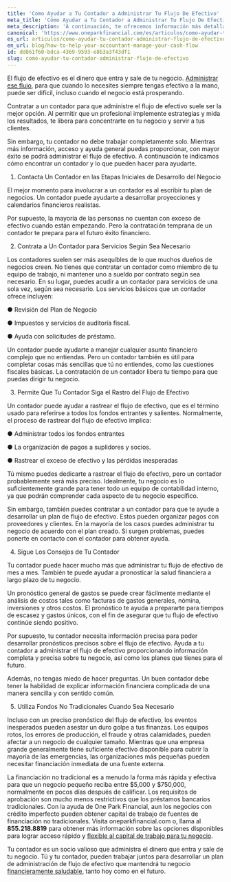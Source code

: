 ```yaml
---
title: 'Como Ayudar a Tu Contador a Administrar Tu Flujo De Efectivo'
meta_title: 'Cómo Ayudar a Tu Contador a Administrar Tu Flujo De Efectivo'
meta_description: 'A continuación, te ofrecemos información más detallada sobre cómo ayudar a tu contador a administrar de manera efectiva el flujo de efectivo de tu negocio.'
canonical: 'https://www.oneparkfinancial.com/es/articulos/como-ayudar-tu-contador-administrar-flujo-de-efectivo'
es_url: articulos/como-ayudar-tu-contador-administrar-flujo-de-efectivo
en_url: blog/how-to-help-your-accountant-manage-your-cash-flow
id: dd861f60-bdca-4369-9593-e8b3a3f43df1
slug: como-ayudar-tu-contador-administrar-flujo-de-efectivo
---
```

El flujo de efectivo es el dinero que entra y sale de tu negocio. [Administrar ese flujo](https://www.oneparkfinancial.com/es/articulos/evitar-problemas-de-efectivo-en-negocios), para que cuando lo necesites siempre tengas efectivo a la mano, puede ser difícil, incluso cuando el negocio está prosperando. 

Contratar a un contador para que administre el flujo de efectivo suele ser la mejor opción. Al permitir que un profesional implemente estrategias y mida los resultados, te libera para concentrarte en tu negocio y servir a tus clientes. 

Sin embargo, tu contador no debe trabajar completamente solo. Mientras más información, acceso y ayuda general puedas proporcionar, con mayor éxito se podrá administrar el flujo de efectivo. A continuación te indicamos cómo encontrar un contador y lo que pueden hacer para ayudarte.  
1. Contacta Un Contador en las Etapas Iniciales de Desarrollo del Negocio

El mejor momento para involucrar a un contador es al escribir tu plan de negocios. Un contador puede ayudarte a desarrollar proyecciones y calendarios financieros realistas. 

Por supuesto, la mayoría de las personas no cuentan con exceso de efectivo cuando están empezando. Pero la contratación temprana de un contador te prepara para el futuro éxito financiero.

2. Contrata a Un Contador para Servicios Según Sea Necesario

Los contadores suelen ser más asequibles de lo que muchos dueños de negocios creen. No tienes que contratar un contador como miembro de tu equipo de trabajo, ni mantener uno a sueldo por contrato según sea necesario. En su lugar, puedes acudir a un contador para servicios de una sola vez, según sea necesario. Los servicios básicos que un contador ofrece incluyen:

●	Revisión del Plan de Negocio

●	Impuestos y servicios de auditoría fiscal.

●	Ayuda con solicitudes de préstamo.

Un contador puede ayudarte a manejar cualquier asunto financiero complejo que no entiendas. Pero un contador también es útil para completar cosas más sencillas que tú no entiendes, como las cuestiones fiscales básicas. La contratación de un contador libera tu tiempo para que puedas dirigir tu negocio. 

3. Permite Que Tu Contador Siga el Rastro del Flujo de Efectivo

Un contador puede ayudar a rastrear el flujo de efectivo, que es el término usado para referirse a todos los fondos entrantes y salientes. Normalmente, el proceso de rastrear del flujo de efectivo implica:

●	Administrar todos los fondos entrantes

●	La organización de pagos a suplidores y socios.

●	Rastrear el exceso de efectivo y las pérdidas inesperadas

Tú mismo puedes dedicarte a rastrear el flujo de efectivo, pero un contador probablemente será más preciso. Idealmente, tu negocio es lo suficientemente grande para tener todo un equipo de contabilidad interno, ya que podrán comprender cada aspecto de tu negocio específico.

Sin embargo, también puedes contratar a un contador para que te ayude a desarrollar un plan de flujo de efectivo. Estos pueden organizar pagos con proveedores y clientes. En la mayoría de los casos puedes administrar tu negocio de acuerdo con el plan creado. Si surgen problemas, puedes ponerte en contacto con el contador para obtener ayuda.   

4. Sigue Los Consejos de Tu Contador

Tu contador puede hacer mucho más que administrar tu flujo de efectivo de mes a mes. También te puede ayudar a pronosticar la salud financiera a largo plazo de tu negocio.

Un pronóstico general de gastos se puede crear fácilmente mediante el análisis de costos tales como facturas de gastos generales, nómina, inversiones y otros costos. El pronóstico te ayuda a prepararte para tiempos de escasez y gastos únicos, con el fin de asegurar que tu flujo de efectivo continúe siendo positivo. 

Por supuesto, tu contador necesita información precisa para poder desarrollar pronósticos precisos sobre el flujo de efectivo. Ayuda a tu contador a administrar el flujo de efectivo proporcionando información completa y precisa sobre tu negocio, así como los planes que tienes para el futuro.   

Además, no tengas miedo de hacer preguntas. Un buen contador debe tener la habilidad de explicar información financiera complicada de una manera sencilla y con sentido común. 

5. Utiliza Fondos No Tradicionales Cuando Sea Necesario

Incluso con un preciso pronóstico del flujo de efectivo, los eventos inesperados pueden asestar un duro golpe a tus finanzas. Los equipos rotos, los errores de producción, el fraude y otras calamidades, pueden afectar a un negocio de cualquier tamaño. Mientras que una empresa grande generalmente tiene suficiente efectivo disponible para cubrir la mayoría de las emergencias, las organizaciones más pequeñas pueden necesitar financiación inmediata de una fuente externa. 

La financiación no tradicional es a menudo la forma más rápida y efectiva para que un negocio pequeño reciba entre $5,000 y $750,000, normalmente en pocos días después de calificar. Los requisitos de aprobación son mucho menos restrictivos que los préstamos bancarios tradicionales. Con la ayuda de One Park Financial, aun los negocios con crédito imperfecto pueden obtener capital de trabajo de fuentes de financiación no tradicionales. Visita oneparkfinancial.com o, llama al **855.218.8819** para obtener más información sobre las opciones disponibles para lograr acceso rápido y [flexible al capital de trabajo para tu negocio](https://www.oneparkfinancial.com/es/).

Tu contador es un socio valioso que administra el dinero que entra y sale de tu negocio. Tú y tu contador, pueden trabajar juntos para desarrollar un plan de administración de flujo de efectivo que mantendrá tu negocio [financieramente saludable](https://www.oneparkfinancial.com/es/preaprob), tanto hoy como en el futuro.